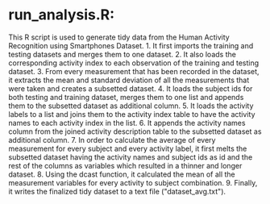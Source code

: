 run_analysis.R:
======================================

This R script is used to generate tidy data from the Human Activity Recognition using Smartphones Dataset. 
	1. It first imports the training and testing datasets and merges them to one dataset. 
	2. It also loads the corresponding activity index to each observation of the training and testing dataset.
	3. From every measurement that has been recorded in the dataset, it extracts the mean and standard deviation of all the measurements that were taken and creates a subsetted dataset. 
	4. It loads the subject ids for both testing and training dataset, merges them to one list and appends them to the subsetted dataset as additional column. 
	5. It loads the activity labels to a list and joins them to the activity index table to have the activity names to each activity index in the list. 
	6. It appends the activity names column from the joined activity description table to the subsetted dataset as additional column.
	7. In order to calculate the average of every measurement for every subject and every activity label, it first melts the subsetted dataset having the activity names and subject ids as id and the rest of the columns as variables which resulted in a thinner and longer dataset.
	8. Using the dcast function, it calculated the mean of all the measurement variables for every activity to subject combination. 
	9. Finally, it writes the finalized tidy dataset to a text file ("dataset_avg.txt").

